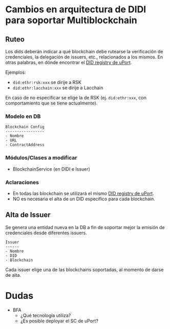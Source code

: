 # Cambios en arquitectura de DIDI para soportar Multiblockchain

## Ruteo

Los dids deberán indicar a qué blockchain debe rutearse la verificación de credenciales, la delegación de issuers, etc., relacionados a los mismos. En otras palabras, en dónde encontrar el [DID registry de uPort](https://github.com/uport-project/ethr-did-registry).

Ejemplos:
- `did:ethr:rsk:xxx` se dirije a RSK
- `did:ethr:lacchain:xxx` se dirije a Lacchain

En caso de no especificar se elige la de RSK (ej. `did:ethr:xxx`, con comportamiento que se tiene actualmente).

### Modelo en DB

```
Blockchain Config
-----------------
- Nombre
- URL
- ContractAddress
```

### Módulos/Clases a modificar
- BlockchainService (en DIDI e Issuer)

### Aclaraciones
- En todas las blockchain se utilizará el mismo [DID registry de uPort](https://github.com/uport-project/ethr-did-registry).
- NO es necesaria el alta de un DID específico para cada blockchain.

## Alta de Issuer

Se genera una entidad nueva en la DB a fin de soportar mejor la emisión de credenciales desde diferentes issuers.

```
Issuer
------
- Nombre
- DID
- Blockchain
```

Cada issuer elige una de las blockchains soportadas, al momento de darse de alta.

# Dudas

- BFA
  - ¿Qué tecnología utiliza?
  - ¿Es posible deployar el SC de uPort?